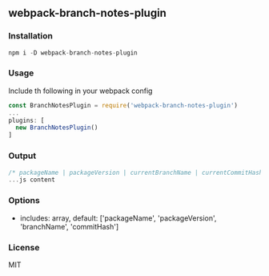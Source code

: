 ## webpack-branch-notes-plugin

### Installation
```js
npm i -D webpack-branch-notes-plugin
```

### Usage
Include th following in your webpack config
```js
const BranchNotesPlugin = require('webpack-branch-notes-plugin')
...
plugins: [
  new BranchNotesPlugin()
]
```

### Output
```js
/* packageName | packageVersion | currentBranchName | currentCommitHash */
...js content
```

### Options
* includes: array, default: ['packageName', 'packageVersion', 'branchName', 'commitHash']

### License
MIT